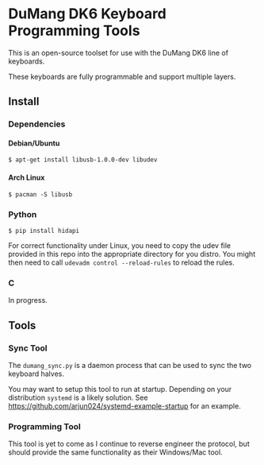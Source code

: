 # DuMang DK6 Keyboard Programming Tools

This is an open-source toolset for use with the DuMang DK6 line of keyboards.

These keyboards are fully programmable and support multiple layers.

## Install

### Dependencies

#### Debian/Ubuntu

    $ apt-get install libusb-1.0.0-dev libudev

#### Arch Linux

    $ pacman -S libusb

### Python

    $ pip install hidapi

For correct functionality under Linux, you need to copy the udev file provided in this repo into the appropriate directory for you distro. You might then need to call `udevadm control --reload-rules` to reload the rules.

### C

In progress.

## Tools

### Sync Tool

The `dumang_sync.py` is a daemon process that can be used to sync the two keyboard halves.

You may want to setup this tool to run at startup. Depending on your distribution `systemd` is a likely solution. See https://github.com/arjun024/systemd-example-startup for an example.

### Programming Tool

This tool is yet to come as I continue to reverse engineer the protocol, but should provide the same functionality as their Windows/Mac tool.
